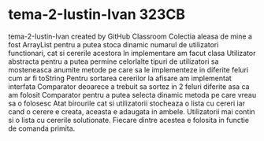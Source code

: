 # tema-2-Iustin-Ivan 323CB
tema-2-Iustin-Ivan created by GitHub Classroom
Colectia aleasa de mine a fost ArrayList pentru a putea stoca dinamic numarul de utilizatori functionari, cat si cererile acestora
In implementare am facut clasa Utilizator abstracta pentru a putea permine celorlalte tipuri de utilizatori sa mosteneasca anumite
metode pe care sa le implementeze in diferite feluri cum ar fi toString
Pentru sortarea cererilor la afisare am implementat interfata Comparator deoarece a trebuit sa sortez in 2 feluri diferite asa ca
am folosit Comparator pentru a putea selecta dinamic metoda pe care vreau sa o folosesc
Atat birourile cat si utilizatorii stocheaza o lista cu cereri iar cand o cerere e creata, aceasta e adaugata in ambele.
Utilizatorii mai contin si o lista cu cererile solutionate. Fiecare dintre acestea e folosita in functie de comanda primita.
